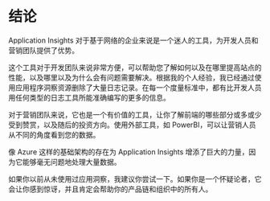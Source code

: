 # 结论

Application Insights 对于基于网络的企业来说是一个迷人的工具，为开发人员和营销团队提供了优势。

这个工具对于开发团队来说非常方便，可以帮助您了解如何以及在哪里提高站点的性能，以及哪里以及为什么会有问题需要解决。根据我的个人经验，我已经通过使用应用程序洞察资源删除了大量日志记录。在每一个度量标准中，都有比开发人员用任何类型的日志工具所能准确编写的更多的信息。

对于营销团队来说，它也是一个有价值的工具，让你了解前端的哪些部分或多或少受到赞赏，以及随后的投资方向。使用外部工具，如 PowerBI，可以让营销人员从不同的角度看到您的数据。

像 Azure 这样的基础架构的存在为 Application Insights 增添了巨大的力量，因为它能够毫无问题地处理大量数据。

如果你以前从未使用过应用洞察，我建议你尝试一下。如果你是一个怀疑论者，它会让你感到惊讶，并且肯定会帮助你的产品链和组织中的所有人。